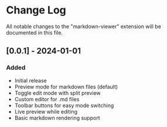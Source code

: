 # Change Log

All notable changes to the "markdown-viewer" extension will be documented in this file.

## [0.0.1] - 2024-01-01

### Added

-   Initial release
-   Preview mode for markdown files (default)
-   Toggle edit mode with split preview
-   Custom editor for .md files
-   Toolbar buttons for easy mode switching
-   Live preview while editing
-   Basic markdown rendering support
